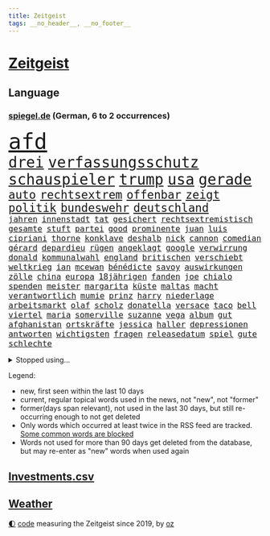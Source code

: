 ```yaml
---
title: Zeitgeist
tags: __no_header__, __no_footer__
---
```


# [Zeitgeist](https://oliz.io/zeitgeist/)

## Language

<h3><a href="https://www.spiegel.de" target="_blank">spiegel.de</a> (German, 6 to 2 occurrences)</h3>
<p style="font-family:monospace">
<span style="font-size:32pt"><a href="news_links.html#afd" class="current">afd</a></span>
<br>
<span style="font-size:22pt"><a href="news_links.html#drei" class="current">drei</a></span>
<span style="font-size:22pt"><a href="news_links.html#verfassungsschutz" class="current">verfassungsschutz</a></span>
<span style="font-size:22pt"><a href="news_links.html#schauspieler" class="current">schauspieler</a></span>
<span style="font-size:22pt"><a href="news_links.html#trump" class="current">trump</a></span>
<span style="font-size:22pt"><a href="news_links.html#usa" class="current">usa</a></span>
<span style="font-size:22pt"><a href="news_links.html#gerade" class="current">gerade</a></span>
<br>
<span style="font-size:17pt"><a href="news_links.html#auto" class="current">auto</a></span>
<span style="font-size:17pt"><a href="news_links.html#rechtsextrem" class="current">rechtsextrem</a></span>
<span style="font-size:17pt"><a href="news_links.html#offenbar" class="current">offenbar</a></span>
<span style="font-size:17pt"><a href="news_links.html#zeigt" class="current">zeigt</a></span>
<span style="font-size:17pt"><a href="news_links.html#politik" class="current">politik</a></span>
<span style="font-size:17pt"><a href="news_links.html#bundeswehr" class="current">bundeswehr</a></span>
<span style="font-size:17pt"><a href="news_links.html#deutschland" class="current">deutschland</a></span>
<br>
<span style="font-size:12pt"><a href="news_links.html#jahren" class="current">jahren</a></span>
<span style="font-size:12pt"><a href="news_links.html#innenstadt" class="current">innenstadt</a></span>
<span style="font-size:12pt"><a href="news_links.html#tat" class="current">tat</a></span>
<span style="font-size:12pt"><a href="news_links.html#gesichert" class="current">gesichert</a></span>
<span style="font-size:12pt"><a href="news_links.html#rechtsextremistisch" class="new">rechtsextremistisch</a></span>
<span style="font-size:12pt"><a href="news_links.html#gesamte" class="current">gesamte</a></span>
<span style="font-size:12pt"><a href="news_links.html#stuft" class="new">stuft</a></span>
<span style="font-size:12pt"><a href="news_links.html#partei" class="current">partei</a></span>
<span style="font-size:12pt"><a href="news_links.html#good" class="new">good</a></span>
<span style="font-size:12pt"><a href="news_links.html#prominente" class="current">prominente</a></span>
<span style="font-size:12pt"><a href="news_links.html#juan" class="new">juan</a></span>
<span style="font-size:12pt"><a href="news_links.html#luis" class="current">luis</a></span>
<span style="font-size:12pt"><a href="news_links.html#cipriani" class="new">cipriani</a></span>
<span style="font-size:12pt"><a href="news_links.html#thorne" class="new">thorne</a></span>
<span style="font-size:12pt"><a href="news_links.html#konklave" class="current">konklave</a></span>
<span style="font-size:12pt"><a href="news_links.html#deshalb" class="current">deshalb</a></span>
<span style="font-size:12pt"><a href="news_links.html#nick" class="current">nick</a></span>
<span style="font-size:12pt"><a href="news_links.html#cannon" class="new">cannon</a></span>
<span style="font-size:12pt"><a href="news_links.html#comedian" class="current">comedian</a></span>
<span style="font-size:12pt"><a href="news_links.html#gérard" class="current">gérard</a></span>
<span style="font-size:12pt"><a href="news_links.html#depardieu" class="current">depardieu</a></span>
<span style="font-size:12pt"><a href="news_links.html#rügen" class="new">rügen</a></span>
<span style="font-size:12pt"><a href="news_links.html#angeklagt" class="current">angeklagt</a></span>
<span style="font-size:12pt"><a href="news_links.html#google" class="current">google</a></span>
<span style="font-size:12pt"><a href="news_links.html#verwirrung" class="current">verwirrung</a></span>
<span style="font-size:12pt"><a href="news_links.html#donald" class="current">donald</a></span>
<span style="font-size:12pt"><a href="news_links.html#kommunalwahl" class="new">kommunalwahl</a></span>
<span style="font-size:12pt"><a href="news_links.html#england" class="current">england</a></span>
<span style="font-size:12pt"><a href="news_links.html#britischen" class="current">britischen</a></span>
<span style="font-size:12pt"><a href="news_links.html#verschiebt" class="current">verschiebt</a></span>
<span style="font-size:12pt"><a href="news_links.html#weltkrieg" class="current">weltkrieg</a></span>
<span style="font-size:12pt"><a href="news_links.html#ian" class="new">ian</a></span>
<span style="font-size:12pt"><a href="news_links.html#mcewan" class="new">mcewan</a></span>
<span style="font-size:12pt"><a href="news_links.html#bénédicte" class="new">bénédicte</a></span>
<span style="font-size:12pt"><a href="news_links.html#savoy" class="new">savoy</a></span>
<span style="font-size:12pt"><a href="news_links.html#auswirkungen" class="current">auswirkungen</a></span>
<span style="font-size:12pt"><a href="news_links.html#zölle" class="current">zölle</a></span>
<span style="font-size:12pt"><a href="news_links.html#china" class="current">china</a></span>
<span style="font-size:12pt"><a href="news_links.html#europa" class="current">europa</a></span>
<span style="font-size:12pt"><a href="news_links.html#18jährigen" class="new">18jährigen</a></span>
<span style="font-size:12pt"><a href="news_links.html#fanden" class="current">fanden</a></span>
<span style="font-size:12pt"><a href="news_links.html#joe" class="current">joe</a></span>
<span style="font-size:12pt"><a href="news_links.html#chialo" class="current">chialo</a></span>
<span style="font-size:12pt"><a href="news_links.html#spenden" class="current">spenden</a></span>
<span style="font-size:12pt"><a href="news_links.html#meister" class="current">meister</a></span>
<span style="font-size:12pt"><a href="news_links.html#margarita" class="new">margarita</a></span>
<span style="font-size:12pt"><a href="news_links.html#küste" class="current">küste</a></span>
<span style="font-size:12pt"><a href="news_links.html#maltas" class="new">maltas</a></span>
<span style="font-size:12pt"><a href="news_links.html#macht" class="current">macht</a></span>
<span style="font-size:12pt"><a href="news_links.html#verantwortlich" class="current">verantwortlich</a></span>
<span style="font-size:12pt"><a href="news_links.html#mumie" class="new">mumie</a></span>
<span style="font-size:12pt"><a href="news_links.html#prinz" class="current">prinz</a></span>
<span style="font-size:12pt"><a href="news_links.html#harry" class="current">harry</a></span>
<span style="font-size:12pt"><a href="news_links.html#niederlage" class="current">niederlage</a></span>
<span style="font-size:12pt"><a href="news_links.html#arbeitsmarkt" class="current">arbeitsmarkt</a></span>
<span style="font-size:12pt"><a href="news_links.html#olaf" class="current">olaf</a></span>
<span style="font-size:12pt"><a href="news_links.html#scholz" class="current">scholz</a></span>
<span style="font-size:12pt"><a href="news_links.html#donatella" class="new">donatella</a></span>
<span style="font-size:12pt"><a href="news_links.html#versace" class="current">versace</a></span>
<span style="font-size:12pt"><a href="news_links.html#taco" class="new">taco</a></span>
<span style="font-size:12pt"><a href="news_links.html#bell" class="new">bell</a></span>
<span style="font-size:12pt"><a href="news_links.html#viertel" class="current">viertel</a></span>
<span style="font-size:12pt"><a href="news_links.html#maria" class="current">maria</a></span>
<span style="font-size:12pt"><a href="news_links.html#somerville" class="new">somerville</a></span>
<span style="font-size:12pt"><a href="news_links.html#suzanne" class="new">suzanne</a></span>
<span style="font-size:12pt"><a href="news_links.html#vega" class="new">vega</a></span>
<span style="font-size:12pt"><a href="news_links.html#album" class="current">album</a></span>
<span style="font-size:12pt"><a href="news_links.html#gut" class="current">gut</a></span>
<span style="font-size:12pt"><a href="news_links.html#afghanistan" class="current">afghanistan</a></span>
<span style="font-size:12pt"><a href="news_links.html#ortskräfte" class="new">ortskräfte</a></span>
<span style="font-size:12pt"><a href="news_links.html#jessica" class="current">jessica</a></span>
<span style="font-size:12pt"><a href="news_links.html#haller" class="current">haller</a></span>
<span style="font-size:12pt"><a href="news_links.html#depressionen" class="current">depressionen</a></span>
<span style="font-size:12pt"><a href="news_links.html#antworten" class="current">antworten</a></span>
<span style="font-size:12pt"><a href="news_links.html#wichtigsten" class="current">wichtigsten</a></span>
<span style="font-size:12pt"><a href="news_links.html#fragen" class="current">fragen</a></span>
<span style="font-size:12pt"><a href="news_links.html#releasedatum" class="current">releasedatum</a></span>
<span style="font-size:12pt"><a href="news_links.html#spiel" class="current">spiel</a></span>
<span style="font-size:12pt"><a href="news_links.html#gute" class="current">gute</a></span>
<span style="font-size:12pt"><a href="news_links.html#schlechte" class="current">schlechte</a></span>
</p>
<details>
<summary>Stopped using...</summary>
<p class="former" style="font-size:12pt">
normal(1654) entwicklung(1653) scheinen(1653) richten(1652) regel(1651) schlag(1651) bieten(1650) leichter(1650) berg(1649) diskussion(1649) moderne(1649) vorbereitet(1649) 2022(1648) bedeuten(1648) niederländische(1648) vierte(1648) bitte(1647) gefährlichen(1647) gehe(1647) smartphone(1647) armut(1646) letzter(1646) neuseeland(1646) sicherheitsbehörden(1646) bestimmt(1645) bundespräsident(1645) entlassen(1645) gastgeber(1645) halben(1645) islamischen(1645) material(1645) positiv(1645) standort(1645) thailand(1645) bedenken(1644) beschäftigte(1644) juli(1644) rat(1644) ausgesprochen(1643) niveau(1643) sekunden(1643) teilte(1643) beraten(1642) erneuten(1642) nord(1642) provinz(1642) theater(1642) türkischen(1642) manuel(1641) verändern(1641) favoriten(1640) freilassung(1640) gebiet(1640) torhüter(1640) 50000(1639) falschen(1639) meint(1639) strecke(1639) vorsprung(1638) aufgehoben(1637) bestätigen(1636) anhänger(1635) durfte(1635) entsetzen(1635) werke(1635) beiträge(1634) körperverletzung(1634) bundestrainer(1633) glauben(1633) meinen(1632) nachfrage(1631) alarmiert(1629) feld(1629) gering(1629) überleben(1628) echten(1627) begriff(1626) betrifft(1626) dran(1626) spitzenreiter(1626) außerhalb(1625) bestmarke(1625) beitrag(1624) katar(1623) rentner(1623) antrag(1622) kooperation(1622) nieder(1621) schrecken(1619) papier(1618) niedrig(1617) ausgetragen(1597) umbau(1550) langjährige(1543) milliardär(1539) öffnet(1534) kleidung(1395) zerstörte(1387) bundesanwaltschaft(1374) freigesprochen(1372) tour(1370) verbunden(1367) gesund(1353) kollision(1348) ampel(1316) ampelkoalition(1301) bekräftigt(1288) demo(1287) abkommen(1286) zentralen(1276) einschätzungen(1272) magazin(1270) außenministerin(1266) luftwaffe(1259) roth(1256) otto(1229) sank(1227) öffentlichrechtlichen(1215) fördern(1204) inhalte(1194) verantwortlichen(1156) samt(1147) schneiden(1130) unmittelbar(1128) nebenbei(1124) gefangenschaft(1119) schlamm(1081) harter(1067) westjordanland(1067) debattiert(1052) tierschützer(1046) kandidat(1045) deutsch(1019) stören(1012) fassungslos(1008) legal(1008) revolution(998) toilette(992) effekt(990) streiks(980) nation(977) tagelang(958) irland(931) nationaltrainer(931) staatsanwalt(915) razzien(912) alice(903) todesstrafe(901) ausgemacht(885) gesprengt(880) kampfjets(878) jüdische(874) kommentiert(872) technische(862) gelegenheit(850) opfers(850) traut(849) überschritten(846) aufgelöst(845) al(844) dritter(841) jung(832) sachsens(830) vorstand(830) minderjährige(818) initiative(817) loswerden(782) zogen(774) hamilton(767) lewis(767) mannheim(752) angerichtet(749) ferrari(749) arbeitskräfte(745) gründung(739) fühlte(719) vierten(709) höchststand(708) auswirken(706) terrorismus(704) kane(700) seltsame(700) pilot(695) 9(688) objekte(680) model(675) anschluss(664) 2013(663) interessiert(662) schuldenbremse(662) afdpolitiker(642) vormittag(635) journalistin(632) häfen(630) zeitgleich(630) entpuppt(629) geprüft(619) lady(612) momente(598) dient(592) verfolgung(591) 24jährige(590) 03(589) harsche(565) horst(565) mehrmals(564) gerechnet(552) mars(549) handball(542) kriegen(542) neonazis(529) staatsanwälte(512) sprecherin(510) manch(509) gespalten(504) kostenlos(504) produzent(500) bereichen(496) kapitän(493) verspätung(493) sowohl(492) beleidigungen(491) straftäter(486) fortschritte(479) teamkollegen(478) dorthin(475) oma(473) anzugreifen(470) machtwechsel(468) abgefeuert(467) wettkampf(458) audi(452) schritten(452) jörg(447) michel(443) gefühlt(442) sap(440) reichsten(434) staub(434) wüste(433) gefühle(430) gesichtet(428) justin(428) bunte(426) offenbaren(426) mauer(425) nationalsozialismus(423) vizepräsidentin(421) zerlegt(421) häusern(420) schätzt(418) blau(417) chinesisches(417) leichtathletik(415) apples(412) mitspieler(409) raf(409) ranking(408) sitze(405) wirtschaftskrise(404) scheidung(399) bundesland(397) klagte(397) rhetorik(397) fotografiert(395) wahren(394) bomben(393) vorab(392) überlassen(391) vertritt(390) geringer(387) halbzeit(387) bgh(385) diana(381) anwesen(379) drittes(379) noah(379) kulissen(376) übergriffen(376) therapie(375) bedrohen(373) leidenschaft(372) potenzial(370) polizistin(361) anschläge(356) diplomatischen(354) flut(353) worüber(353) ewig(350) wittert(347) grenzkontrollen(346) rafael(345) hals(343) laufender(343) 28jährige(336) vergnügen(335) perfekt(334) spanier(334) vermitteln(333) gene(332) stärkere(331) m(330) france(329) nirgendwo(329) brutalen(328) auseinandersetzungen(324) paradies(323) beißt(321) match(321) meisterin(321) kleinstadt(320) breiten(317) türkischer(315) tourist(311) polizeigewalt(309) smith(306) lauern(303) stream(299) ursprünglich(299) gesteuert(298) exfreundin(296) warnte(296) bürgerinnen(294) talent(294) günstig(292) interaktiven(291) kurioser(290) sichtbar(289) jemanden(288) kümmern(286) weidel(286) nuri(285) friseur(284) medikamente(284) müdigkeit(284) westküste(284) zimmer(284) sperren(283) 67(282) ryanair(281) passende(278) kandidieren(277) mittelschicht(276) ran(276) richtungen(271) gefühlen(270) gere(270) gehoben(267) löschen(264) lass(263) moderat(263) 130(262) fritz(260) hose(260) verließ(258) bond(257) bundesnetzagentur(256) northvolt(255) bordell(252) klimakonferenz(252) sozialdemokrat(250) aktionäre(249) suchmaschine(248) traditionelle(248) kürzungen(247) mittag(247) geheimen(246) lka(246) vermeidet(245) viermal(241) äußere(241) inhaftierten(239) sperrt(239) venezuelas(238) georgia(236) konzernchef(236) astronomie(233) fläche(233) drohender(232) stadtteil(232) schnäppchen(230) kabul(229) begleiter(228) júnior(227) anhängern(226) dankesrede(225) freiburger(224) streichung(224) alarmierende(221) austritt(220) explodiert(220) florentina(220) holzinger(220) fahrlässiger(219) nordseeinsel(218) cem(217) militärjunta(217) ungewiss(217) versteckte(217) özdemir(217) gegenden(216) krankenkassen(216) markige(216) parteifreund(216) ralph(216) geldbeutel(214) trost(214) flüchtete(213) jakob(213) liam(213) verbraucherzentrale(211) legendären(210) scheidende(210) zwang(208) krankenversicherung(207) leipziger(206) wiedereinzug(206) hofiert(202) dauerten(201) namibia(201) fossilien(200) gomez(200) hof(200) selena(200) skispringen(199) wahrheiten(199) wmqualifikation(199) ecuador(198) juristischen(197) biathlon(195) rauchen(194) toiletten(191) vertraute(191) überwachungskamera(191) westens(190) bundesebene(189) söders(189) monats(188) republikanern(187) fische(186) eineinhalb(185) konkreten(184) echter(183) rechtsextremist(183) techkonzern(183) mächtigsten(182) renommierte(182) asylanträge(181) gründete(181) plädieren(180) seitenhieb(180) klopfen(178) korruptionsvorwürfen(175) maler(174) betrugsmasche(173) einführen(171) größeres(171) kifirma(171) lebenszeichen(168) apokalypse(167) beharrlich(167) durchsuchungen(167) autobiografie(165) han(165) kategorien(165) konzernchefs(165) rwe(164) schwärmt(164) busse(163) lucy(162) leser(161) oberlandesgericht(161) offizieller(161) umsetzung(161) jake(160) spdfraktionschef(160) tarifstreit(160) vorherrschaft(159) zendaya(159) auswege(158) psychiatrischen(158) soccer(158) verspätet(156) 84(155) gerast(155) leibwächter(155) richtete(154) synthetische(152) wahldebakel(152) bestseller(151) hamdan(151) mist(151) ruhen(150) wirtschaftsgipfel(150) anschaffung(149) traditionell(149) involviert(148) mangelhafte(147) runden(147) schläft(147) university(147) aldi(146) kürzen(146) lopez(145) mobile(145) missbrauchsvorwürfe(144) wirtschaftswende(144) amtierende(143) bittere(142) funkt(142) gefängnissen(142) wortbruch(142) finanzierte(141) herzog(140) sms(139) leiterin(138) orlando(138) ausfällen(137) beitragserhöhungen(137) kartons(137) aufklären(134) bundestages(134) fantasie(134) intendantin(134) geschrumpft(132) schwangerschaftsabbrüche(132) konferenz(131) ussängerin(131) wal(131) wecken(131) demonstrierende(130) einreisekontrollen(130) geschmuggelt(130) testflug(130) strafgerichtshofs(129) eingeschaltet(128) geschätzt(128) lenkrad(128) widersetzt(128) inseln(127) business(126) nikita(126) barrier(125) nachgewiesen(125) r(124) soldat(124) uneinig(123) wggarantie(123) geheimdienstchef(122) mexikanische(122) preiserhöhungen(122) true(121) bemerkenswerte(120) bezieht(120) ärztliche(120) gadgets(119) jair(119) lüneburg(119) rebellen(119) spiekeroog(119) verschieben(119) amtskollegen(118) bonn(118) brian(118) begeht(117) faschismus(117) teamkollege(117) genötigt(116) agassi(115) andre(115) graf(115) kreuzbandriss(115) mr(115) reinen(115) schauspielerinnen(115) blicke(114) demonstrierten(114) dämlich(114) fbichef(114) kash(114) patel(114) sicherheitspolitik(114) vanessa(114) lettland(113) preuß(113) rassistisches(113) lernte(112) luigi(112) 42jähriger(111) dankte(111) einheimischen(111) herrschaft(111) mittelmäßig(111) afrikas(110) falten(110) kannten(110) premierministers(110) schwerem(110) ankündigungen(109) konkurrieren(109) adidas(108) erbeuten(108) firmenboss(108) großeltern(108) jason(108) spendete(108) forschungsteam(107) praktischen(107) verstößen(107) brad(106) mythos(106) pitt(106) verhandlung(106) alsharaa(105) axt(105) dasselbe(105) heide(104) längsten(104) ministerium(104) rückte(104) memes(103) schultern(103) batteriehersteller(102) erneuert(102) mccartney(102) unveröffentlichte(102) staunen(101) verlängern(101) verteuert(101) heiklen(100) verlockend(100) hochtouren(99) machenschaften(99) tilgen(99) unterwerfen(99) begehrte(98) fda(98) fließt(98) lebensraum(98) pfeift(97) 52(96) klischee(96) verbreitete(96) demenz(95) freiwilligen(95) landesweite(95) weltlage(95) artikel(94) dialog(94) eingeschlafen(94) verschluckt(94) öffnete(94) camper(93) freier(92) freistellung(92) klassen(92) pflegeheim(92) skispringer(92) umbenennen(91) bangkok(90) bedingt(90) grandjean(90) hüller(90) linus(90) rennserie(90) straßer(90) türsteher(90) beispiele(89) ermittelte(89) kreuzte(89) passagiermaschine(89) philip(89) schauspielstars(89) sportereignisse(89) tempolimit(89) verpflichtende(89) visualisierung(89) voranschreiten(89) wilden(89) anke(88) attackierten(88) betrachten(88) bitteren(88) elterngeld(88) gangstern(88) krankenhauses(88) nächstenliebe(88) strommarkt(88) studio(88) zuhause(88) gerüchteküche(87) kartelle(87) notstand(87) staatsanwältin(87) umkreist(87) genosse(86) hochhäuser(86) neunzigerjahren(86) regisseurin(86) spiegelleser(86) tabea(86) taiwanchinakonflikt(86) vermeintlicher(86) aufbrechen(85) generalstaatsanwältin(85) interessanter(85) weltschachverband(85) dingen(84) geweckt(84) myanmars(84) prager(84) selbstbewusstsein(84) studentinnen(84) émile(84) getrennte(83) militärdiktatur(83) trockene(83) beschädigtem(82) gültig(82) nervige(82) stürze(82) unbekannt(82) verführerischer(82) wertvollsten(82) airports(81) fehlverhalten(81) privileg(81) rechnerisch(81) uneinigkeit(81) verbesserung(81) bauch(80) bussen(80) enthüllen(80) schockanrufen(80) schockanrufer(80) sensibel(80) vierter(80) auftragslage(79) dänischer(79) kurznachrichtendienst(79) synchronsprechen(79) tagt(79) aufheben(78) durchzusetzen(78) gewalttätiger(78) klimaneutralität(78) legendärer(78) rüttelt(78) ablehnt(77) floriert(77) imperialismus(77) verkaufte(77) weltcuprennen(77) bundesligaklubs(76) darmkrebs(76) gelobt(76) gesundheitsbehörde(76) posts(76) simmons(76) sushi(76) telefonbetrug(76) usjustizministerin(76) aneinandergeraten(75) anteilen(75) dar(75) entgegensetzen(75) gmbh(75) herstellung(75) spezialist(75) zuschauen(75) einsatzkräften(74) eubürgern(74) fußgängerin(74) grönländer(74) rosa(74) zivilklage(74) aneinander(73) biathletin(73) früheres(73) kollegium(73) tijuana(73) weltregionen(73) internationales(72) kugelbombe(72) socialmediaplattform(72) chaotischen(71) hase(71) manchem(71) patientenverfügung(71) rebellische(71) verkaufszahlen(71) wilder(71) zusammengeschlossen(71) manipulierte(70) talk(70) tanzt(70) tiktokapp(70) ismitglied(69) patricia(69) räuber(69) sommerspiele(69) versammelten(69) autismus(68) bewährten(68) errungenschaften(68) station(68) sterne(68) verstimmungen(68) vertiefen(68) weht(68) aufbauen(67) drinnen(67) importieren(67) instrument(67) prinzipien(67) teleskop(67) kabarettist(66) konstruktiven(66) körperlich(66) taskforce(66) bündeln(65) europäischem(65) finanzlage(65) fußballnationalelf(65) sun(65) yuval(65) agiert(64) geflügelpest(64) geschwindigkeiten(64) menschenrechtlerin(64) mies(64) orf(64) seehofer(64) tübinger(64) aufholjagd(63) dankt(63) erdbebenopfer(63) laptop(63) millionenfach(63) topspiel(63) aufwachen(62) berlinerin(62) flüssigerdgas(62) handschellen(62) intrige(62) magazine(62) rettungskräften(62) usarmee(62) ärztinnen(62) ausgelassen(61) gefecht(61) lübeck(61) lübecker(61) unerwarteten(61) uwe(61) 1991(60) ausfindig(60) auslieferungshaft(60) friedenstruppen(60) kulturgeschichte(60) perspektive(60) charakters(59) kapitel(59) auffanglager(58) biopic(58) verwechslung(58) wahnsinn(58) beeindrucken(57) hagelt(57) karten(57) ländlichen(57) løkke(57) rasmussen(57) saarländische(57) andenken(56) ankläger(56) anrecht(56) bürgergeldempfängern(56) einspringen(56) engagierte(56) filmreif(56) fraktionsspitze(56) gaga(56) minerva(56) sauber(56) selbstständigkeit(56) shakespeares(56) urteilt(56) wolodin(56) colorado(55) dak(55) lagune(55) oper(55) paraden(55) phantom(55) tarifverhandlungen(55) vollgas(55) wunschkandidat(55) angeschlagen(54) erbitterter(54) familienmitglieder(54) eitelkeit(53) ledmasken(53) offensiv(53) protestaktion(53) unescoweltkulturerbe(53) bodycams(52) eli(52) sicherheitskonferenz(52) beschießen(51) gekrönt(51) überfälle(51) ami(50) ankara(50) asylsuchenden(50) barrikaden(50) erwarteten(50) fachleuten(50) führerscheinprüfung(50) geheimnisvolle(50) kämpferisch(50) miroslav(50) rächt(50) sanktioniert(50) staatspräsident(50) ungebrochen(50) ungewöhnlichem(50) angemessen(49) berechnung(49) geschwindigkeitsbegrenzung(49) großvater(49) openaiceo(49) oscaracademy(49) ostukraine(49) sprachlos(49) 66jährige(48) abgeben(48) klimazielen(48) obst(48) sarkozy(48) scheinbar(48) transparency(48) verbrachte(48) wmgold(48) faktor(47) guineabissau(47) repressionen(47) rover(47) stimmzettel(47) totem(47) zeche(47) ausschluss(46) ausschuss(46) verängstigt(46) xai(46) ausgleichen(45) karlheinz(45) prägenden(45) schlechtem(45) schreiten(45) anhalt(44) blaue(44) luxushotel(44) mobilisiert(44) selbstständig(44) katastrophale(43) coaching(42) entsendung(42) forscherteam(42) herausgeben(42) inhaftierte(42) office(42) oval(42) pfleger(42) uganda(42) weggefegt(42) alkoholkonsum(41) center(41) einkauft(41) klauen(41) lebten(41) raumsonde(41) sozialer(41) tv+(41) gescheiterter(40) ingebrigtsen(40) kurieren(40) pickleball(40) sandalen(40) schlossen(40) verhalf(40) ausharren(39) gleichnamigen(39) lahme(39) dienstes(38) hervorragende(38) minen(38) mitsprache(38) spdpolitikerin(38) geisterstadt(37) generäle(37) kopenhagen(37) rückgrat(37) slogan(37) ungarischen(37) wohlstands(37) auseinanderdriften(36) autozölle(36) hochrangiges(36) riad(36) hillary(35) regierungen(35) tücken(35) versprochene(35) 25jähriger(34) anderthalb(34) gelsenkirchen(34) großrazzia(34) kollaps(34) retterin(34) schweitzer(34) verbrennungsmotoren(34) wangerooge(34) amazons(33) blutig(33) bundesamtes(33) hercules(33) lizenzen(33) prozessauftakt(33) rechtsrucks(33) usstreitkräfte(33) elektroautohersteller(32) keines(32) komplexe(32) sbahnen(32) vierteljahrhundert(32) zweitem(32) entschlossenheit(31) gegnerischen(31) würdigt(31) abschreckung(30) erdoğans(30) thailändische(30) beratungen(29) einiger(29) eröffnungsrede(29) flugverkehr(29) galatasaray(29) ifo(29) kadaver(29) schwarzwald(29) côte(28) d’azur(28) profitierten(28) saal(28) tyrannen(28) eingebunden(27) einzuschätzen(27) endloser(27) fastenmonats(27) flüchtlingscamp(27) groko(27) story(27) weltordnung(27) zollankündigung(27) ägyptischen(27) aufwind(26) berkeley(26) blatter(26) lachs(26) schädliche(26) conan(25) downey(25) unterrepräsentiert(25) arbeiteten(24) stall(24) ukrainegipfel(24) deloitte(23) disqualifikationen(23) einfachen(23) herben(23) no(23) other(23) prevc(23) prämien(23) technologien(23) trainern(23) updates(23) 2050(22) 22jährigen(22) 90000(22) gebäck(22) glaubten(22) halfen(22) militärübung(22) schuldenpaket(22) senatoren(22) siebten(22) symbolkraft(22) atubolu(21) breit(21) generell(21) haifa(21) o’brien(21) albert(20) shop(20) 1997(19) europaweite(19) komiker(19) mayhem(19) stroot(19) anschlagsplans(18) arbeitsgruppen(18) belegschaft(18) schlau(18) spezialeinheit(18) zweidrittelmehrheit(18) kontrollierten(17) korruptionsverdacht(17) nordseeküste(17) obduktion(17) regierungsnahe(17) stefani(17) unkrautvernichtungsmittels(17) überzogene(17) brisbane(16) fadenkreuz(16) fahrlässige(16) geringen(16) nordderby(16) rekordkulisse(16) roll(16) vorgeschmack(16) berlinschöneberg(15) bürgerrechtler(15) case(15) cold(15) disqualifiziert(15) ehemals(15) euparlament(15) gebebt(15) pater(15) todesumstände(15) angreift(14) finanzpaket(14) finnlands(14) juristin(14) politikwissenschaftlerin(14) rechtlich(14) spurlos(14) wombat(14) zugelegt(14) anpassung(13) batteriefabrik(13) bestochen(13) erfand(13) geklauter(13) gelbe(13) kolosseum(13) posieren(13) rekordtief(13) ritzen(13) touristenfails(13) unpassende(13) verfilmung(13) brasilianische(12) bratzpop(12) etappen(12) joschka(12) länderkammer(12) mürbe(12) osteuropa(12) taiwans(12) arbeitgebern(11) brodelt(11) entlarvt(11) freue(11) russin(11) schlimmes(11)
</p>
</details>
<p>Legend:
<ul>
<li><span class="new">new</span>, first seen within the last 10 days</li>
<li><span class="current">current</span>, regular topical words used in the news, not "new", not "former"</li>
<li><span class="former">former(days span relevant)</span>, not used in the last 30 days, but still re-occurring enough to not get deleted</li>
<li>Only words which occurred at least twice in the RSS feed are tracked. <a href="language/filters.py">Some common words are blocked</a></li>
<li>Words not used for more than 90 days get deleted from the database, but may re-enter as "new" words when used again</li>
</ul>
</p>

## [Investments](investments.html)[.csv](investments.csv)

## [Weather](weather.html)

<footer>
<a href="javascript:toggleTheme()" class="nav">🌓</a>
<a href="https://github.com/ooz/zeitgeist">code</a> measuring the Zeitgeist since 2019, by <a href="https://oliz.io">oz</a>
</footer>
